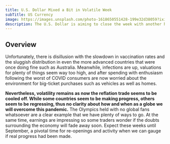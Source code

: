 ```yaml
---
title: U.S. Dollar Mixed a Bit in Volatile Week
subTitle: US Currency
image: https://images.unsplash.com/photo-1618650551428-199e32d38059?ixid=MnwxMjA3fDB8MHxwaG90by1wYWdlfHx8fGVufDB8fHx8&ixlib=rb-1.2.1&auto=format&fit=crop&w=3151&q=80
description: The U.S. Dollar is aiming to close the week with another half-percent barely gained as volatility this week has caused swings between losses and gains because of markets trying to find guidance in the midst of trouble for the global economic recovery.
---
```


## Overview

Unfortunately, there is disillusion with the slowdown in vaccination rates and the sluggish distribution in even the more advanced countries that were once doing fine such as Australia. Meanwhile, infections are up, valuations for plenty of things seem way too high, and after spending with enthusiasm following the worst of COVID consumers are now worried about the environment for big-ticket purchases such as vehicles as well as homes.

**Nevertheless, volatility remains as now the reflation trade seems to be cooled off. While some countries seem to be making progress, others seem to be regressing, thus no clarity about how and when as a globe we will overcome this pandemic.** The Olympics held with no global fans whatsoever are a clear example that we have plenty of ways to go. At the same time, earnings are impressing so some traders wonder if the doubts surrounding the economy will fade away soon. Expect these weeks until September, a pivotal time for re-openings and activity when we can gauge if real progress had been made.
